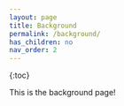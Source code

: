```yaml
---
layout: page
title: Background
permalink: /background/
has_children: no
nav_order: 2
---
```


{:toc}


This is the background page!